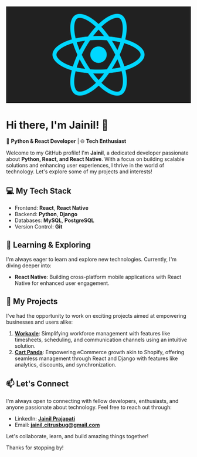 <p align="center">
  <img src="./jaineel.gif" alt="Jainil" width="700"/>
</p>

# Hi there, I'm Jainil! 👋

🚀 **Python & React Developer** | 🌐 **Tech Enthusiast**

Welcome to my GitHub profile! I'm **Jainil**, a dedicated developer passionate about **Python, React, and React Native**. With a focus on building scalable solutions and enhancing user experiences, I thrive in the world of technology. Let's explore some of my projects and interests!

## 💻 My Tech Stack

- Frontend: **React**, **React Native**
- Backend: **Python**, **Django**
- Databases: **MySQL**, **PostgreSQL**
- Version Control: **Git**

## 🌱 Learning & Exploring

I'm always eager to learn and explore new technologies. Currently, I'm diving deeper into:

- **React Native**: Building cross-platform mobile applications with React Native for enhanced user engagement.

## 🚀 My Projects

I've had the opportunity to work on exciting projects aimed at empowering businesses and users alike:

1. **[Workaxle](https://www.workaxle.com/)**: Simplifying workforce management with features like timesheets, scheduling, and communication channels using an intuitive solution.
2. **[Cart Panda](https://cartpanda.com/)**: Empowering eCommerce growth akin to Shopify, offering seamless management through React and Django with features like analytics, discounts, and synchronization.

## 📫 Let's Connect

I'm always open to connecting with fellow developers, enthusiasts, and anyone passionate about technology. Feel free to reach out through:

- LinkedIn: **[Jainil Prajapati](https://www.linkedin.com/in/jainil-prajapati-1b47b7212)**
- Email: **jainil.citrusbug@gmail.com**

Let's collaborate, learn, and build amazing things together!

Thanks for stopping by!
